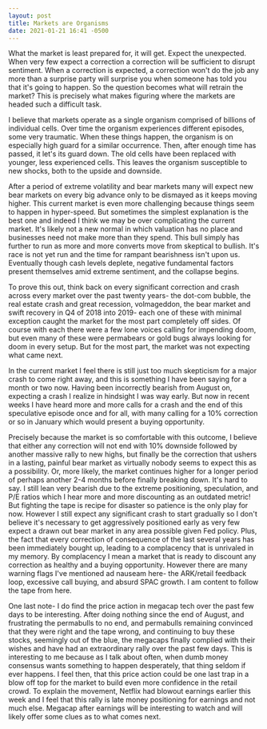 ```yaml
---
layout: post
title: Markets are Organisms
date: 2021-01-21 16:41 -0500
---
```


What the market is least prepared for, it will get. Expect the unexpected. When very
few expect a correction a correction will be sufficient to disrupt sentiment. When a correction
is expected, a correction won't do the job any more than a surprise party will surprise you
when someone has told  you that it's going to happen. So the question becomes what will retrain
the market? This is precisely what makes figuring where the markets are headed such a difficult
task.

I believe that markets operate as a single organism comprised of billions of individual cells.
Over time the organism experiences different episodes, some very traumatic. When these things
happen, the organism is on especially high guard for a similar occurrence. Then, after enough time
has passed, it let's its guard down. The old cells have been replaced with younger, less experienced
cells. This leaves the organism susceptible to new shocks, both to the upside and downside.

After a period of extreme volatility and bear markets many will expect new bear markets on every
big advance only to be dismayed as it keeps moving higher. This current market is even more challenging
because things seem to happen in hyper-speed. But sometimes the simplest explanation is the best
one and indeed I think we may be over complicating the current market. It's likely not a new normal
in which valuation has no place and businesses need not make more than they spend. This bull simply
has further to run as more and more converts move from skeptical to bullish. It's race is not yet
run and the time for rampant bearishness isn't upon us. Eventually though cash levels deplete,
negative fundamental factors present themselves amid extreme sentiment, and the collapse begins.

To prove this out, think back on every significant correction and crash across every market over
the past twenty years- the dot-com bubble, the real estate crash and great recession, volmageddon, the bear market and swift recovery in Q4 of 2018 into 2019- each one of these with minimal exception
caught the market for the most part completely off sides. Of course with each there were a few lone
voices calling for impending doom, but even many of these were permabears or gold bugs always looking for doom in every setup. But for the most part, the market was not expecting what came next.

In the current market I feel there is still just too much skepticism for a major crash to come right
away, and this is something I have been saying for a month or two now. Having been incorrectly bearish from August on, expecting a crash I realize in hindsight I was way early. But now in recent weeks I
have heard more and more calls for a crash and the end of this speculative episode once and for all,
with many calling for a 10% correction or so in January which would present a buying opportunity.

Precisely because the market is so comfortable with this outcome, I believe that either any correction will not end with 10% downside followed by another massive rally to new highs, but finally be the correction that ushers in a lasting, painful bear market as virtually nobody seems to expect this as a possibility. Or, more likely, the market continues higher for a longer period of perhaps another 2-4 months before finally breaking down. It's hard to say. I still lean very bearish due to the extreme positioning, speculation, and P/E ratios which I hear more and more discounting as an outdated metric! But fighting the tape is recipe for disaster so patience is the only play for now. However I still expect any significant crash to start gradually so I don't believe it's necessary to get aggressively positioned early as very few expect a drawn out bear market in any area possible given Fed policy. Plus, the fact that every correction of consequence of the last several years has been immediately bought up, leading to a complacency that is unrivaled in my memory. By complacency I mean a market that is ready to discount any correction as healthy and a buying opportunity. However there are many warning flags I've mentioned ad nauseam here- the ARK/retail feedback loop, excessive call buying, and absurd SPAC growth. I am content to follow the tape from here.

One last note- I do find the price action in megacap tech over the past few days to be interesting. After doing nothing since the end of August, and frustrating the permabulls to no end, and permabulls remaining convinced that they were right and the tape wrong, and continuing to buy these stocks, seemingly out of the blue, the megacaps finally complied with their wishes and have had an extraordinary rally over the past few days. This is interesting to me because as I talk about often, when dumb money consensus wants something to happen desperately, that thing seldom if ever happens. I feel then, that this price action could be one last trap in a blow off top for the market to build even more confidence in the retail crowd. To explain the movement, Netflix had blowout earnings earlier this week and I feel that this rally is late money positioning for earnings and not much else. Megacap after earnings will be interesting to watch and will likely offer some clues as to what comes next.
